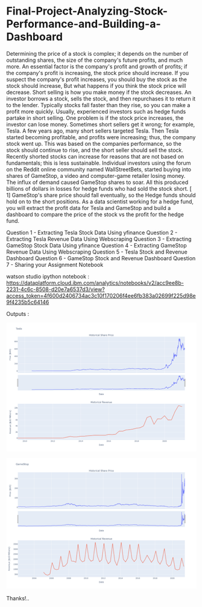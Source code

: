 # Final-Project-Analyzing-Stock-Performance-and-Building-a-Dashboard

Determining the price of a stock is complex; it depends on the number of outstanding shares, the size of the company's future profits, and much more.  An essential factor is the company's profit and growth of profits; if the company's profit is increasing, the stock price should increase.  If you suspect the company's profit increases, you should buy the stock as the stock should increase, But what happens if you think the stock price will decrease.   Short selling is how you make money if the stock decreases. An investor borrows a stock, sells the stock, and then repurchases it to return it to the lender.  Typically stocks fall faster than they rise, so you can make a profit more quickly. Usually, experienced investors such as hedge funds partake in short selling. One problem is if the stock price increases, the investor can lose money.  Sometimes short sellers get it wrong; for example, Tesla.  A few years ago, many short sellers targeted Tesla. Then Tesla started becoming profitable, and profits were increasing; thus, the company stock went up. This was based on the companies performance, so the stock should continue to rise, and the short seller should sell the stock.  Recently shorted stocks can increase for reasons that are not based on fundamentals; this is less sustainable.   Individual investors using the forum on the Reddit online community named WallStreetBets, started buying into shares of GameStop, a video and computer-game retailer losing money. The influx of demand caused GameStop shares to soar.  All this produced billions of dollars in losses for hedge funds who had sold the stock short. [ 1] GameStop's share price should fall eventually, so the Hedge funds should hold on to the short positions. As a data scientist working for a hedge fund, you will extract the profit data for Tesla and GameStop and build a dashboard to compare the price of the stock vs the profit for the hedge fund.

Question 1 - Extracting Tesla Stock Data Using yfinance
Question 2 - Extracting Tesla Revenue Data Using Webscraping
Question 3 - Extracting GameStop Stock Data Using yfinance
Question 4 - Extracting GameStop Revenue Data Using Webscraping
Question 5 - Tesla Stock and Revenue Dashboard
Question 6 - GameStop Stock and Revenue Dashboard
Question 7 - Sharing your Assignment Notebook 


watson studio ipython notebook :
https://dataplatform.cloud.ibm.com/analytics/notebooks/v2/acc9ee8b-2231-4c6c-8508-d20e7a6537d3/view?access_token=4f600d2406734ac3c10f170206f4ee6fb383a02699f225d98e9f4235b5c64146

Outputs :

![](https://github.com/ramkiran55/Final-Project-Analyzing-Stock-Performance-and-Building-a-Dashboard/blob/main/question5.png)

![](https://github.com/ramkiran55/Final-Project-Analyzing-Stock-Performance-and-Building-a-Dashboard/blob/main/question6.png)

Thanks!..
